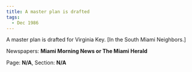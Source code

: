 ```yaml
---  
title: A master plan is drafted  
tags:  
  - Dec 1986  
---  
```

  
A master plan is drafted for Virginia Key. [In the South Miami Neighbors.]  
  
Newspapers: **Miami Morning News or The Miami Herald**  
  
Page: **N/A**, Section: **N/A** 
